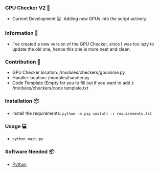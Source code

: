 ### GPU Checker V2 📝
- Current Development 💻: Adding new GPUs into the script actively.

### Information 📖
- I've created a new version of the GPU Checker, since I was too lazy to update the old one, hence this one is more neat and clean. 

### Contribution 💼
- GPU Checker location: /modules/checkers/gpuname.py
- Handler location: /modules/handler.py
- Code Template (Empty for you to fill out if you want to add.): /modules/checkers/code template.txt

### Installation 📦

- Install the requirements: `python -m pip install -r requirements.txt`

### Usage 💻
- `python main.py` 

### Software Needed 📦
- [Python](https://www.python.org/ftp/python/3.10.0/python-3.10.0-amd64.exe)
